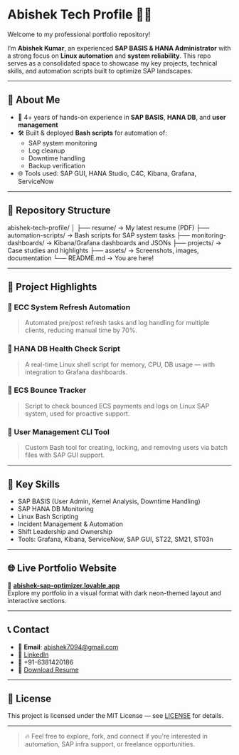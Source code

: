 # Abishek Tech Profile 👨‍💻

Welcome to my professional portfolio repository!

I’m **Abishek Kumar**, an experienced **SAP BASIS & HANA Administrator** with a strong focus on **Linux automation** and **system reliability**. This repo serves as a consolidated space to showcase my key projects, technical skills, and automation scripts built to optimize SAP landscapes.

---

## 🔧 About Me

- 💼 4+ years of hands-on experience in **SAP BASIS**, **HANA DB**, and **user management**
- 🛠️ Built & deployed **Bash scripts** for automation of:
  - SAP system monitoring
  - Log cleanup
  - Downtime handling
  - Backup verification
- 🌐 Tools used: SAP GUI, HANA Studio, C4C, Kibana, Grafana, ServiceNow

---

## 📁 Repository Structure

abishek-tech-profile/
│
├── resume/ → My latest resume (PDF)
├── automation-scripts/ → Bash scripts for SAP system tasks
├── monitoring-dashboards/ → Kibana/Grafana dashboards and JSONs
├── projects/ → Case studies and highlights
├── assets/ → Screenshots, images, documentation
└── README.md → You are here!

---

## 🚀 Project Highlights

### 🔹 ECC System Refresh Automation
> Automated pre/post refresh tasks and log handling for multiple clients, reducing manual time by 70%.

### 🔹 HANA DB Health Check Script
> A real-time Linux shell script for memory, CPU, DB usage — with integration to Grafana dashboards.

### 🔹 ECS Bounce Tracker
> Script to check bounced ECS payments and logs on Linux SAP system, used for proactive support.

### 🔹 User Management CLI Tool
> Custom Bash tool for creating, locking, and removing users via batch files with SAP GUI support.

---

## 🔧 Key Skills

- SAP BASIS (User Admin, Kernel Analysis, Downtime Handling)
- SAP HANA DB Monitoring
- Linux Bash Scripting
- Incident Management & Automation
- Shift Leadership and Ownership
- Tools: Grafana, Kibana, ServiceNow, SAP GUI, ST22, SM21, ST03n

---

## 🌐 Live Portfolio Website

🧠 [**abishek-sap-optimizer.lovable.app**](https://abishek-sap-optimizer.lovable.app)  
Explore my portfolio in a visual format with dark neon-themed layout and interactive sections.

---

## 📞 Contact

- 📧 **Email**: abishek7094@gmail.com  
- 🔗 [LinkedIn](https://www.linkedin.com/in/YOUR_LINK)  
- 📱 +91-6381420186  
- 📄 [Download Resume](https://yourresume-link.com)

---

## 📜 License

This project is licensed under the MIT License — see [LICENSE](./LICENSE) for details.

---

> 🔥 Feel free to explore, fork, and connect if you're interested in automation, SAP infra support, or freelance opportunities.


